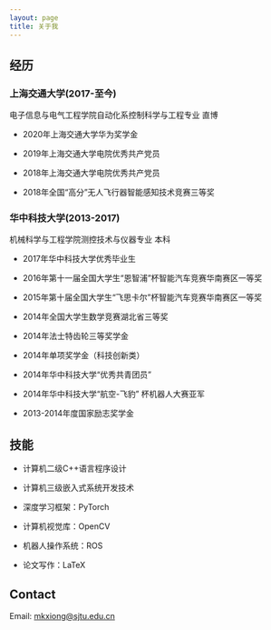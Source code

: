 ```yaml
---
layout: page
title: 关于我
---
```


## 经历

### 上海交通大学(2017-至今)

电子信息与电气工程学院自动化系控制科学与工程专业  直博

- 2020年上海交通大学华为奖学金

- 2019年上海交通大学电院优秀共产党员

- 2018年上海交通大学电院优秀共产党员

- 2018年全国“高分”无人飞行器智能感知技术竞赛三等奖

### 华中科技大学(2013-2017)

机械科学与工程学院测控技术与仪器专业  本科

- 2017年华中科技大学优秀毕业生

- 2016年第十一届全国大学生“恩智浦”杯智能汽车竞赛华南赛区一等奖

- 2015年第十届全国大学生“飞思卡尔”杯智能汽车竞赛华南赛区一等奖

- 2014年全国大学生数学竞赛湖北省三等奖

- 2014年法士特齿轮三等奖学金

- 2014年单项奖学金（科技创新类）

- 2014年华中科技大学“优秀共青团员”

- 2014年华中科技大学“航空-飞豹” 杯机器人大赛亚军

- 2013-2014年度国家励志奖学金

## 技能

- 计算机二级C++语言程序设计

- 计算机三级嵌入式系统开发技术

- 深度学习框架：PyTorch

- 计算机视觉库：OpenCV

- 机器人操作系统：ROS

- 论文写作：LaTeX

## Contact

Email: mkxiong@sjtu.edu.cn
